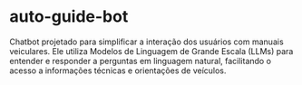 # auto-guide-bot
Chatbot projetado para simplificar a interação dos usuários com manuais veiculares. Ele utiliza Modelos de Linguagem de Grande Escala (LLMs) para entender e responder a perguntas em linguagem natural, facilitando o acesso a informações técnicas e orientações de veículos.
